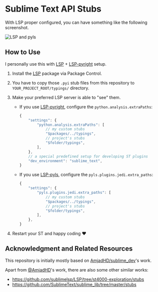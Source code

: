# Sublime Text API Stubs

With LSP proper configured, you can have something like the following screenshot.

![LSP and pyls](https://raw.githubusercontent.com/jfcherng-sublime/ST-api-stubs/master/docs/with-pyls.png)

## How to Use

I personally use this with [LSP][pc-lsp] + [LSP-pyright][pc-lsp-pyright] setup.

1. Install the [LSP][pc-lsp] package via Package Control.
1. You have to copy those `.pyi` stub files from this repository to `YOUR_PROJECT_ROOT/typings/` directory.
1. Make your preferred LSP server is able to "see" them.

   - If you use [LSP-pyright][pc-lsp-pyright],
     configure the `python.analysis.extraPaths`:

     ```js
     {
         "settings": {
             "python.analysis.extraPaths": [
                 // my custom stubs
                 "$packages/../typings",
                 // project's stubs
                 "$folder/typings",
             ],
         },
         // a special predefined setup for developing ST plugins
         "dev_environment": "sublime_text",
     }
     ```

   - If you use [LSP-pyls][gh-lsp-pysl], configure the `pyls.plugins.jedi.extra_paths`:

     ```js
     {
         "settings": {
             "pyls.plugins.jedi.extra_paths": [
                 // my custom stubs
                 "$packages/../typings",
                 // project's stubs
                 "$folder/typings",
             ],
         },
     }
     ```

1. Restart your ST and happy coding ♥

## Acknowledgment and Related Resources

This repository is initially mostly based on [AmjadHD/sublime_dev](https://github.com/AmjadHD/sublime_dev)'s work.

Apart from [@AmjadHD](https://github.com/AmjadHD)'s work, there are also some other similar works:

- https://github.com/sublimelsp/LSP/tree/st4000-exploration/stubs
- https://github.com/SublimeText/sublime_lib/tree/master/stubs

[gh-lsp-pysl]: https://github.com/sublimelsp/LSP-pyls
[pc-lsp-pyright]: https://packagecontrol.io/packages/LSP-pyright
[pc-lsp]: https://packagecontrol.io/packages/LSP
